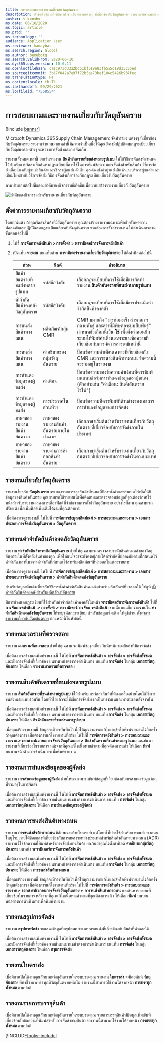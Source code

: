 ```yaml
---
title: การสอบถามและรายงานเกี่ยวกับวัตถุอันตราย
description: หัวข้อนี้อธิบายถึงวิธีการทำงานกับรายงานต่างๆ ที่เกี่ยวข้องกับวัตถุอันตราย รายงานจำนวนมากเหล่านี้มีความจำเป็นเพื่อให้คุณยังคงมีปฏิบัติตามกฎระเบียบเกี่ยวกับวัตถุอันตรายต่างๆ ระหว่างการจัดส่งและการจัดเก็บ
author: t-benebo
ms.date: 06/10/2020
ms.topic: article
ms.prod: ''
ms.technology: ''
audience: Application User
ms.reviewer: kamaybac
ms.search.region: Global
ms.author: benebotg
ms.search.validFrom: 2020-06-10
ms.dyn365.ops.version: 10.0.11
ms.openlocfilehash: ca8c973d3322bd51bf519e83fb5a5c19d35c0bed
ms.sourcegitcommit: 3b87f042a7e97f72b5aa73bef186c5426b937fec
ms.translationtype: HT
ms.contentlocale: th-TH
ms.lasthandoff: 09/29/2021
ms.locfileid: "7568554"
---
```

# <a name="hazardous-materials-inquiries-and-reports"></a>การสอบถามและรายงานเกี่ยวกับวัตถุอันตราย

[!include [banner](../includes/banner.md)]

Microsoft Dynamics 365 Supply Chain Management จัดทำรายงานต่างๆ ที่เกี่ยวข้องกับวัตถุอันตราย รายงานจำนวนมากเหล่านี้มีความจำเป็นเพื่อให้คุณยังคงมีปฏิบัติตามกฎระเบียบเกี่ยวกับวัตถุอันตรายต่างๆ ระหว่างการจัดส่งและการจัดเก็บ

รายงานทั้งหมดเหล่านี้ ยกเว้นรายงาน **สินค้าอันตรายที่ขนส่งหลายรูปแบบ** ให้ใช้วิธีการจัดส่งที่กำหนดไว้สำหรับการจัดส่งเพื่อค้นหากฎระเบียบที่ควรใช้ในการพิมพ์ข้อความการจัดส่งสำหรับสินค้า วิธีการจัดส่งเชื่อมโยงกับผู้ขนส่งสินค้าและบริการผู้ขนส่ง ดังนั้น คุณต้องตั้งค่าผู้ขนส่งสินค้าและบริการผู้ขนส่งและเชื่อมโยงเข้ากับวิธีการจัดส่ง วิธีการจัดส่งเกี่ยวข้องกับกฎระเบียบเกี่ยวกับวัตถุอันตราย

ภาพประกอบต่อไปนี้แสดงลำดับของกิจกรรมที่เกิดขึ้นเมื่อระบบสร้างรายงานเกี่ยวกับวัตถุอันตราย

![ลำดับของกิจกรรมสำหรับรายงานเกี่ยวกับวัตถุอันตราย](media/hazmat-report-sequence.png "ลำดับของกิจกรรมสำหรับรายงานเกี่ยวกับวัตถุอันตราย")

## <a name="set-up-hazardous-materials-reporting"></a><a name="set-up"></a>ตั้งค่าการรายงานเกี่ยวกับวัตถุอันตราย

โดยปกติแล้ว ถ้าคุณจัดส่งสินค้าที่มีวัตถุอันตราย คุณต้องสร้างรายงานเฉพาะเพื่อช่วยรักษาความปลอดภัยและปฏิบัติตามกฎระเบียบเกี่ยวกับวัตถุอันตราย หากต้องการตั้งค่ารายงาน ให้ดำเนินการตามขั้นตอนต่อไปนี้

1. ไปที่ **การจัดการคลังสินค้า \> การตั้งค่า \> พารามิเตอร์การจัดการคลังสินค้า**
2. เปิดแท็บ **รายงาน** บนแท็บด่วน **พารามิเตอร์รายงานเกี่ยวกับวัตถุอันตราย** ให้ตั้งค่าฟิลด์ต่อไปนี้

    | ส่วน | ฟิลด์ | คำอธิบาย |
    |---|---|---|
    | สินค้าอันตรายที่ขนส่งหลายรูปแบบ | รหัสข้อบังคับ | เลือกกฎระเบียบที่ควรใช้เมื่อมีการจัดทำรายงาน **สินค้าอันตรายที่ขนส่งหลายรูปแบบ** |
    | ค่าจำกัดสินค้าคงคลังวัตถุอันตราย | รหัสข้อบังคับ | เลือกกฎระเบียบที่ควรใช้เมื่อมีการประเมินค่าจำกัดสินค้าคงคลัง |
    | การขนส่งสินค้าทางถนน | ผลิตภัณฑ์กลุ่ม CMR | CMR หมายถึง "สารก่อมะเร็ง สารก่อการกลายพันธุ์ และสารที่มีพิษต่อระบบสืบพันธุ์" กำหนดตัวเลือกนี้เป็น **ใช่** เพื่อตั้งค่าคอนฟิกระบบให้พิมพ์คำเตือนเฉพาะและข้อความที่เกี่ยวข้องกับการจัดการสารเคมีเหล่านี้ |
    | การขนส่งสินค้าทางถนน | คำอธิบายของกลุ่มวัตถุอันตราย | ป้อนข้อความคำเตือนเฉพาะที่เกี่ยวข้องกับ CMR และการขนส่งสินค้าทางถนน ข้อความนี้จะรวมอยู่ในรายงาน |
    | การสำแดงข้อมูลของผู้ขนส่ง | คำเตือน | ป้อนข้อความของข้อความคำเตือนที่ควรพิมพ์บนแบบฟอร์มการสำแดงข้อมูลของผู้ขนส่ง (ตัวอย่างเช่น "คำเตือน: สินค้าอันตราย ไวไฟ") |
    | การสำแดงข้อมูลของผู้ขนส่ง | การประกาศในส่วนท้าย | ป้อนข้อความที่ควรพิมพ์ที่ด้านล่างของเอกสารการสำแดงข้อมูลของการจัดส่ง |
    | ภาษาของรายงานสินค้าอันตราย | ภาษาของรายงานสินค้าอันตรายภายในประเทศ | เลือกภาษาเริ่มต้นสำหรับรายงานเกี่ยวกับวัตถุอันตรายที่เกี่ยวข้องกับการจัดส่งภายในประเทศ |
    | ภาษาของรายงานสินค้าอันตราย | ภาษาของรายงานการส่งออกสินค้าอันตราย | เลือกภาษาเริ่มต้นสำหรับรายงานเกี่ยวกับวัตถุอันตรายที่เกี่ยวข้องกับการจัดส่งในต่างประเทศ |

## <a name="hazardous-materials-report"></a>รายงานเกี่ยวกับวัตถุอันตราย

รายงานกี่ยวกับ **วัตถุอันตราย** จะแสดงรายการของสินค้าทั้งหมดที่มีการตั้งค่าและกำหนดไว้เพื่อให้มีข้อมูลของสินค้าอันตราย คุณสามารถใช้รายงานนี้เพื่อติดตามและตรวจสอบข้อมูลที่คุณต้องรักษาไว้ หน้าสำหรับรายงานแสดงการเลือกฟิลด์ที่จำกัดจากการตั้งค่าวัตถุอันตราย อย่างไรก็ตาม คุณสามารถปรับแต่งเพื่อเพิ่มฟิลด์เพิ่มเติมได้ตามที่คุณต้องการ

เมื่อต้องการดูรายงานนี้ ให้ไปที่ **การจัดการข้อมูลผลิตภัณฑ์ \> การสอบถามและรายงาน \> เอกสารประกอบการจัดส่งวัตถุอันตราย \> วัตถุอันตราย**

## <a name="hazardous-material-stock-limit-report"></a><a name="stock-limit-report"></a>รายงานค่าจำกัดสินค้าคงคลังวัตถุอันตราย

รายงาน **ค่าจำกัดสินค้าคงคลังวัตถุอันตราย** ช่วยให้คุณสามารถตรวจสอบระดับสินค้าคงคลังของวัตถุอันตรายในที่ตั้งคลังสินค้าของคุณ เพื่อให้แน่ใจว่าจะยังคงอยู่ภายใต้ค่าจำกัดที่ปลอดภัยตามที่กำหนดไว้ ค่าจำกัดเหล่านี้มาจากค่าจำกัดที่กำหนดไว้สำหรับผลิตภัณฑ์ที่นำออกใช้แต่ละรายการ

เมื่อต้องการดูรายงานนี้ ให้ไปที่ **การจัดการข้อมูลผลิตภัณฑ์ \> การสอบถามและรายงาน \> เอกสารประกอบการจัดส่งวัตถุอันตราย \> ค่าจำกัดสินค้าคงคลังวัตถุอันตราย**

สำหรับข้อมูลเพิ่มเติมเกี่ยวกับวิธีการตั้งค่าค่าจำกัดสินค้าคงคลังสำหรับผลิตภัณฑ์ที่นำออกใช้ ให้ดูที่ [ตั้งค่าจำกัดสินค้าคงคลังสำหรับผลิตภัณฑ์อันตราย](hazmat-items.md#stock-limits)

มีการกำหนดกฎระเบียบที่ใช้สำหรับค่าจำกัดสินค้าคงคลังในหน้า **พารามิเตอร์การจัดการคลังสินค้า** ไปที่ **การจัดการคลังสินค้า \> การตั้งค่า \> พารามิเตอร์การจัดการคลังสินค้า** จากนั้นบนแท็บ **รายงาน** ใน **ค่าจำกัดสินค้าคงคลังวัตถุอันตราย** ให้ระบุรหัสกฎระเบียบ สำหรับข้อมูลเพิ่มเติม ให้ดูที่ส่วน [ตั้งค่าการรายงานเกี่ยวกับวัตถุอันตราย](#set-up) ก่อนหน้านี้ในหัวข้อนี้

## <a name="verified-gross-mass-report"></a>รายงานมวลรวมที่ตรวจสอบ

รายงาน **มวลรวมที่ตรวจสอบ** ช่วยให้คุณสามารถพิมพ์ข้อมูลเกี่ยวกับน้ำหนักของสินค้าที่มีการจัดส่ง

เมื่อต้องการสร้างและพิมพ์รายงานนี้ ให้ไปที่ **การจัดการคลังสินค้า \> การจัดส่ง \> การจัดส่งทั้งหมด** และเปิดการจัดส่งที่เกี่ยวข้อง บนบานหน้าต่างการดำเนินการ บนแท็บ **การจัดส่ง** ในกลุ่ม **เอกสารวัตถุอันตราย** ให้เลือก **รายงานมวลรวมที่ตรวจสอบ**

## <a name="multimodal-dangerous-goods-report"></a>รายงานสินค้าอันตรายที่ขนส่งหลายรูปแบบ

รายงาน **สินค้าอันตรายที่ขนส่งหลายรูปแบบ** มีไว้สำหรับการจัดส่งสินค้าที่ต้องเคลื่อนย้ายโดยใช้วิธีการขนส่งหลายแบบร่วมกัน โดยทั่วไปแล้วจะใช้เมื่อการจัดส่งแรกเป็นทางถนนและทางทะเลหลังจากนั้น

เมื่อต้องการสร้างและพิมพ์รายงานนี้ ให้ไปที่ **การจัดการคลังสินค้า \> การจัดส่ง \> การจัดส่งทั้งหมด** และเปิดการจัดส่งที่เกี่ยวข้อง บนบานหน้าต่างการดำเนินการ บนแท็บ **การจัดส่ง** ในกลุ่ม **เอกสารวัตถุอันตราย** ให้เลือก **สินค้าอันตรายที่ขนส่งหลายรูปแบบ**

เมื่อคุณสร้างรายงานนี้ ข้อมูลจะมีการบันทึกไว้เพื่อให้คุณสามารถแก้ไขและ/หรือพิมพ์รายงานได้อีกครั้งถ้าคุณต้องการ เมื่อต้องการแก้ไขรายงานที่สร้าง ให้ไปที่ **การจัดการคลังสินค้า \> การสอบถามและรายงาน \> เอกสารประกอบการจัดส่งวัตถุอันตราย \> สินค้าอันตรายที่ขนส่งหลายรูปแบบ** และค้นหารายงานที่เกี่ยวข้องในรายการ หลังจากที่คุณแก้ไขเนื้อหาแล้วตามที่คุณต้องการแล้ว ให้เลือก **พิมพ์** บนบานหน้าต่างการดำเนินการเพื่อพิมพ์รายงาน

## <a name="shippers-declaration-report"></a>รายงานการสำแดงข้อมูลของผู้จัดส่ง

รายงาน **การสำแดงข้อมูลของผู้จัดส่ง** ช่วยให้คุณสามารถพิมพ์ข้อมูลที่เกี่ยวข้องกับการสำแดงข้อมูลวัตถุที่รวมอยู่ในการจัดส่ง

เมื่อต้องการสร้างและพิมพ์รายงานนี้ ให้ไปที่ **การจัดการคลังสินค้า \> การจัดส่ง \> การจัดส่งทั้งหมด** และเปิดการจัดส่งที่เกี่ยวข้อง จากนั้นบนบานหน้าต่างการดำเนินการ บนแท็บ **การจัดส่ง** ในกลุ่ม **เอกสารวัตถุอันตราย** ให้เลือก **การสำแดงข้อมูลของผู้จัดส่ง**

## <a name="carriage-of-merchandise-by-road-report"></a>รายงานการขนส่งสินค้าทางถนน

รายงาน **การขนส่งสินค้าทางถนน** มีลักษณะคล้ายใบตราส่ง แต่โดยทั่วไปจะใช้สำหรับการขนส่งทางถนนในยุโรป ภายใต้ข้อตกลงที่เกี่ยวข้องกับการขนส่งระหว่างประเทศสำหรับสินค้าอันตรายทางถนน (ADR) รายงานนี้ใช้ข้อความที่พิมพ์สำหรับการจัดส่งของสินค้า ยกเว้นว่าคุณได้ตั้งค่าฟิลด์ **คำอธิบายกลุ่มวัตถุอันตราย** บนหน้า **พารามิเตอร์การจัดการคลังสินค้า**

เมื่อต้องการสร้างและพิมพ์รายงานนี้ ให้ไปที่ **การจัดการคลังสินค้า \> การจัดส่ง \> การจัดส่งทั้งหมด** และเปิดการจัดส่งที่เกี่ยวข้อง บนบานหน้าต่างการดำเนินการ บนแท็บ **การจัดส่ง** ในกลุ่ม **เอกสารวัตถุอันตราย** ให้เลือก **การขนส่งสินค้าทางถนน**

เมื่อคุณสร้างรายงานนี้ ข้อมูลจะมีการบันทึกไว้เพื่อให้คุณสามารถแก้ไขและ/หรือพิมพ์รายงานได้อีกครั้งถ้าคุณต้องการ เมื่อต้องการแก้ไขรายงานที่สร้าง ให้ไปที่ **การจัดการคลังสินค้า \> การสอบถามและรายงาน \> เอกสารประกอบการจัดส่งวัตถุอันตราย \> การขนส่งสินค้าทางถนน** และค้นหารายงานที่เกี่ยวข้องในรายการ หลังจากที่คุณแก้ไขเนื้อหาแล้วตามที่คุณต้องการแล้ว ให้เลือก **พิมพ์** บนบานหน้าต่างการดำเนินการเพื่อพิมพ์รายงาน

## <a name="shipment-summary-report"></a>รายงานสรุปการจัดส่ง

รายงาน **สรุปการจัดส่ง** จะแสดงข้อมูลที่สรุปตามประเภทการขนส่งที่เกี่ยวข้องกับสินค้าที่นำออกใช้

เมื่อต้องการสร้างและพิมพ์รายงานนี้ ให้ไปที่ **การจัดการคลังสินค้า \> การจัดส่ง \> การจัดส่งทั้งหมด** และเปิดการจัดส่งที่เกี่ยวข้อง จากนั้นบนบานหน้าต่างการดำเนินการ บนแท็บ **การจัดส่ง** ในกลุ่ม **เอกสารวัตถุอันตราย** ให้เลือก **สรุปการจัดส่ง**

## <a name="bill-of-lading-report"></a>รายงานใบตราส่ง

เมื่อมีการเปิดใช้งานคุณลักษณะวัตถุอันตรายในระบบของคุณ รายงาน **ใบตราส่ง** จะมีคอลัมน์ **วัตถุอันตราย** ที่บ่งชี้ว่าการบรรทุกมีวัตถุอันตรายหรือไม่ รายงานนี้สามารถใช้งานได้จากหน้า **การบรรทุกทั้งหมด** ตามปกติ

## <a name="packing-list-report"></a>รายงานรายการบรรจุสินค้า

เมื่อมีการเปิดใช้งานคุณลักษณะวัตถุอันตรายในระบบของคุณ รายการบรรจุสินค้ามีข้อมูลเพิ่มเติมที่เกี่ยวข้องกับข้อความที่พิมพ์สำหรับการจัดส่งของสินค้า รายงานนี้สามารถใช้งานได้จากหน้า **การบรรทุกทั้งหมด** ตามปกติ


[!INCLUDE[footer-include](../../includes/footer-banner.md)]
